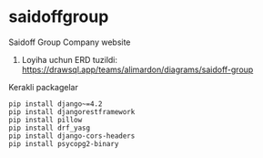 # saidoffgroup
Saidoff Group Company website
1. Loyiha uchun ERD tuzildi: https://drawsql.app/teams/alimardon/diagrams/saidoff-group

Kerakli packagelar
```shell
pip install django~=4.2
pip install djangorestframework
pip install pillow
pip install drf_yasg
pip install django-cors-headers
pip install psycopg2-binary
```
